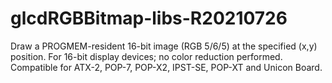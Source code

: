 # glcdRGBBitmap-libs-R20210726
Draw a PROGMEM-resident 16-bit image (RGB 5/6/5) at the specified (x,y) position. For 16-bit display devices; no color reduction performed.  Compatible for ATX-2, POP-7, POP-X2, IPST-SE, POP-XT and Unicon Board.
